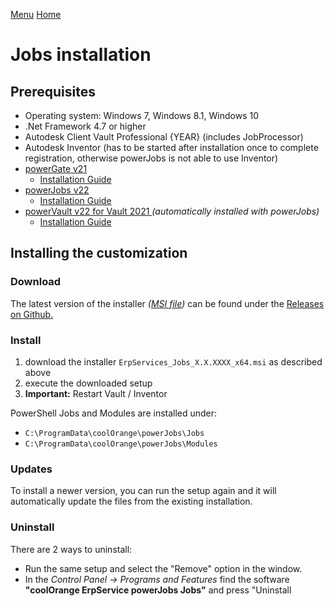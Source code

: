 [Menu](../README.md) [Home](./home.md)
# Jobs installation

## Prerequisites

+ Operating system: Windows 7, Windows 8.1, Windows 10
+ .Net Framework 4.7 or higher
+ Autodesk Client Vault Professional {YEAR} (includes JobProcessor)
+ Autodesk Inventor (has to be started after installation once to complete registration, otherwise powerJobs is not able to use Inventor)
+ [powerGate v21](http://download.coolorange.com/)
  + [Installation Guide](https://www.coolorange.com/wiki/doku.php?id=powergate:installation)
+ [powerJobs v22](http://download.coolorange.com/)
  + [Installation Guide](https://www.coolorange.com/wiki/doku.php?id=powergate:installation)
+ [powerVault v22 for Vault 2021 ](http://download.coolorange.com/) _(automatically installed with powerJobs)_
  + [Installation Guide](https://www.coolorange.com/wiki/doku.php?id=powergate:installation)

## Installing the customization

### Download

The latest version of the installer _([MSI file](https://docs.microsoft.com/en-us/windows/desktop/msi/windows-installer-portal))_ can be found under the [Releases on Github.](https://github.com/coolOrangeProjects/{RepoName}/releases)

### Install

1. download the installer `ErpServices_Jobs_X.X.XXXX_x64.msi` as described above
1. execute the downloaded setup
1. **Important:** Restart Vault / Inventor

PowerShell Jobs and Modules are installed under:
+ `C:\ProgramData\coolOrange\powerJobs\Jobs`
+ `C:\ProgramData\coolOrange\powerJobs\Modules`

### Updates

To install a newer version, you can run the setup again and it will automatically update the files from the existing installation.

### Uninstall

There are 2 ways to uninstall:
+ Run the same setup and select the "Remove" option in the window.
+ In the _Control Panel -> Programs and Features_ find the software **"coolOrange ErpService powerJobs Jobs"** and press "Uninstall
